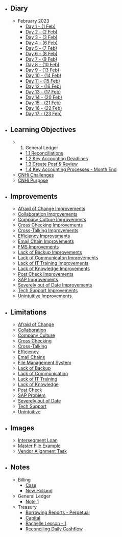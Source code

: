 - ## Diary
	- February 2023
		- [Day 1 - (1 Feb)](Diary/Journal/February/Day%201%20-%20(1%20Feb).md) 
		- [Day 2 - (2 Feb)](Diary/Journal/February/Day%202%20-%20(2%20Feb).md) 
		- [Day 3 - (3 Feb)](Diary/Journal/February/Day%203%20-%20(3%20Feb).md) 
		- [Day 4 - (6 Feb)](Diary/Journal/February/Day%204%20-%20(6%20Feb).md) 
		- [Day 5 - (7 Feb)](Diary/Journal/February/Day%205%20-%20(7%20Feb).md) 
		- [Day 6 - (8 Feb)](Diary/Journal/February/Day%206%20-%20(8%20Feb).md) 
		- [Day 7 - (9 Feb)](Diary/Journal/February/Day%207%20-%20(9%20Feb).md) 
		- [Day 8 - (10 Feb)](Diary/Journal/February/Day%208%20-%20(10%20Feb).md) 
		- [Day 9 - (13 Feb)](Diary/Journal/February/Day%209%20-%20(13%20Feb).md) 
		- [Day 10 - (14 Feb)](Diary/Journal/February/Day%2010%20-%20(14%20Feb).md) 
		- [Day 11 - (15 Feb)](Diary/Journal/February/Day%2011%20-%20(15%20Feb).md) 
		- [Day 12 - (16 Feb)](Diary/Journal/February/Day%2012%20-%20(16%20Feb).md) 
		- [Day 13 - (17 Feb)](Diary/Journal/February/Day%2013%20-%20(17%20Feb).md) 
		- [Day 14 - (20 Feb)](Diary/Journal/February/Day%2014%20-%20(20%20Feb).md) 
		- [Day 15 - (21 Feb)](Diary/Journal/February/Day%2015%20-%20(21%20Feb).md) 
		- [Day 16 - (22 Feb)](Diary/Journal/February/Day%2016%20-%20(22%20Feb).md) 
		- [Day 17 - (23 Feb)](Diary/Journal/February/Day%2017%20-%20(23%20Feb).md)
- ## Learning Objectives 
	- 1. General Ledger 
		- [1.1 Reconciliations](Diary/Learning%20Objectives/1.%20General%20Ledger/1.1%20Reconciliations.md) 
		- [1.2 Key Accounting Deadlines](Diary/Learning%20Objectives/1.%20General%20Ledger/1.2%20Key%20Accounting%20Deadlines.md) 
		- [1.3 Create Post & Review](Diary/Learning%20Objectives/1.%20General%20Ledger/1.3%20Create%20Post%20&%20Review.md) 
		- [1.4 Key Accounting Processes - Month End](Diary/Learning%20Objectives/1.%20General%20Ledger/1.4%20Key%20Accounting%20Processes%20-%20Month%20End.md) 
	- [CNHi Challenges](Diary/Learning%20Objectives/CNHi%20Challenges.md) 
	- [CNHi Purpose](Diary/Learning%20Objectives/CNHi%20Purpose.md)  
- ## Improvements 
	- [Afraid of Change Improvements](Diary/Improvements/Afraid%20of%20Change%20Improvements.md) 
	- [Collaboration Improvements](Diary/Improvements/Collaboration%20Improvements.md) 
	- [Company Culture Improvements](Diary/Improvements/Company%20Culture%20Improvements.md) 
	- [Cross Checking Improvements](Diary/Improvements/Cross%20Checking%20Improvements.md) 
	- [Cross-Talking Improvements](Diary/Improvements/Cross-Talking%20Improvements.md) 
	- [Efficiency Improvements](Diary/Improvements/Efficiency%20Improvements.md) 
	- [Email Chain Improvements](Diary/Improvements/Email%20Chain%20Improvements.md) 
	- [FMS Improvements](Diary/Improvements/FMS%20Improvements.md) 
	- [Lack of Backup Improvements](Diary/Improvements/Lack%20of%20Backup%20Improvements.md) 
	- [Lack of Communicaton Improvements](Diary/Improvements/Lack%20of%20Communicaton%20Improvements.md) 
	- [Lack of IT Training Improvements](Diary/Improvements/Lack%20of%20IT%20Training%20Improvements.md) 
	- [Lack of Knowledge Improvements](Diary/Improvements/Lack%20of%20Knowledge%20Improvements.md) 
	- [Post Check Improvements](Diary/Improvements/Post%20Check%20Improvements.md) 
	- [SAP Improvements](Diary/Improvements/SAP%20Improvements.md) 
	- [Severely out of Date Improvements](Diary/Improvements/Severely%20out%20of%20Date%20Improvements.md) 
	- [Tech Support Improvements](Diary/Improvements/Tech%20Support%20Improvements.md) 
	- [Unintuitive Improvements](Diary/Improvements/Unintuitive%20Improvements.md) 
- ## Limitations
	- [Afraid of Change](Diary/Limitations/Afraid%20of%20Change.md) 
	- [Collaboration](Diary/Limitations/Collaboration.md)
	- [Company Culture](Diary/Limitations/Company%20Culture.md) 
	- [Cross Checking](Diary/Limitations/Cross%20Checking.md) 
	- [Cross-Talking](Diary/Limitations/Cross-Talking.md) 
	- [Efficiency](Diary/Limitations/Efficiency.md) 
	- [Email Chains](Diary/Limitations/Email%20Chains.md)
	- [File Management System](Diary/Limitations/File%20Management%20System.md)
	- [Lack of Backup](Diary/Limitations/Lack%20of%20Backup.md)  
	- [Lack of Communication](Diary/Limitations/Lack%20of%20Communication.md) 
	- [Lack of IT Training](Diary/Limitations/Lack%20of%20IT%20Training.md)
	- [Lack of Knowledge](Diary/Limitations/Lack%20of%20Knowledge.md) 
	- [Post Check](Diary/Limitations/Post%20Check.md) 
	- [SAP Problem](Diary/Limitations/SAP%20Problem.md)
	- [Severely out of Date](Diary/Limitations/Severely%20out%20of%20Date.md) 
	- [Tech Support](Diary/Limitations/Tech%20Support.md) 
	- [Unintuitive](Diary/Limitations/Unintuitive.md) 
- ## Images
	- [Intersegment Loan](Images/Intersegment%20Loan.png)
	- [Master File Example](Images/Master%20File%20Example.png)
	- [Vendor Alignment Task](Images/Vendor%20Alignment%20Task.png)
- ## Notes
	- Billing 
		- [Case](Notes/Billing/Case.md) 
		- [New Holland](Notes/Billing/New%20Holland.md)
	- General Ledger 
		- [Note 1](Notes/General%20Ledger/Note%201.md) 
	- Treasury
		- [Borrowing Reports - Perpetual](Notes/Treasury/Borrowing%20Reports%20-%20Perpetual.md) 
		- [Capital](Notes/Treasury/Capital.md) 
		- [Rachelle Lesson - 1](Notes/Treasury/Rachelle%20Lesson%20-%201.md) 
		- [Reconciling Daily Cashflow](Notes/Treasury/Reconciling%20Daily%20Cashflow.md) 
